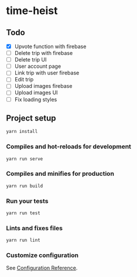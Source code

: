 # time-heist

## Todo

- [x] Upvote function with firebase
- [ ] Delete trip with firebase
- [ ] Delete trip UI
- [ ] User account page
- [ ] Link trip with user firebase
- [ ] Edit trip
- [ ] Upload images firebase
- [ ] Upload images UI
- [ ] Fix loading styles

## Project setup

```bash
yarn install
```

### Compiles and hot-reloads for development

```bash
yarn run serve
```

### Compiles and minifies for production

```bash
yarn run build
```

### Run your tests

```bash
yarn run test
```

### Lints and fixes files

```bash
yarn run lint
```

### Customize configuration

See [Configuration Reference](https://cli.vuejs.org/config/).
